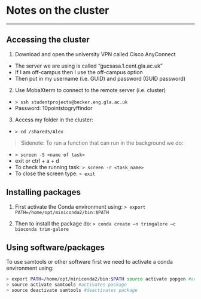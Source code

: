 # Notes on the cluster
----------------------------------------------------------------------------------------------
## Accessing the cluster
1.	Download and open the university VPN called Cisco AnyConnect
* The server we are using is called “gucsasa.1.cent.gla.ac.uk”
* If I am off-campus then I use the off-campus option
* Then put in my username (i.e. GUID) and password (GUID password)

2.	Use MobaXterm to connect to the remote server (i.e. cluster)
* `> ssh studentprojects@becker.eng.gla.ac.uk`
* Password: 10pointstogryffindor

3.	Access my folder in the cluster:
* `> cd /shared5/Alex`

>Sidenote: To run a function that can run in the background we do:
* `> screen -S <name of task>`
* exit or ctrl + a + d
* To check the running task: `> screen -r <task_name>`
* To close the screen type: `> exit`

## Installing packages
1.	First activate the Conda environment using:
`> export PATH=/home/opt/miniconda2/bin:$PATH`

2.	Then to install the package do:
`> conda create –n trimgalore –c bioconda trim-galore`


## Using software/packages
To use samtools or other software first we need to activate a conda environment using:
```bash
> export PATH=/home/opt/miniconda2/bin:$PATH source activate popgen #activates conda environment
> source activate samtools #activates package
> source deactivate samtools #deactivates package
```
